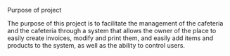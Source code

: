 Purpose of project


The purpose of this project is to facilitate the management of the cafeteria and the cafeteria through a system that allows the owner of the place to easily create invoices, modify and print them, and easily add items and products to the system, as well as the ability to control users.

